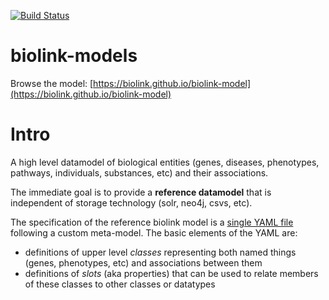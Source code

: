 [![Build Status](https://travis-ci.org/biolink/biolink-model.svg?branch=master)](https://travis-ci.org/biolink/biolink-model)

# biolink-models

Browse the model: [https://biolink.github.io/biolink-model](https://biolink.github.io/biolink-model)

# Intro

A high level datamodel of biological entities (genes, diseases,
phenotypes, pathways, individuals, substances, etc) and their
associations.

The immediate goal is to provide a __reference datamodel__ that is
independent of storage technology (solr, neo4j, csvs, etc). 

The specification of the reference biolink model is a [single YAML
file](biolink-model.yaml) following a custom meta-model. The basic
elements of the YAML are:

 - definitions of upper level *classes* representing both named things
(genes, phenotypes, etc) and associations between them
 - definitions of *slots* (aka properties) that can be used to relate
   members of these classes to other classes or datatypes


